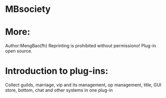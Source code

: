 # MBsociety
# More:
Author:MengBao(fh)
Reprinting is prohibited without permissiono!
Plug-in open source.

# Introduction to plug-ins:
Collect guilds, marriage, vip and its management, op management, title, GUI store, bottom, chat and other systems in one plug-in 
